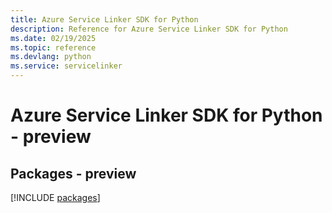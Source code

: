 ```yaml
---
title: Azure Service Linker SDK for Python
description: Reference for Azure Service Linker SDK for Python
ms.date: 02/19/2025
ms.topic: reference
ms.devlang: python
ms.service: servicelinker
---
```

# Azure Service Linker SDK for Python - preview
## Packages - preview
[!INCLUDE [packages](service-linker-index.md)]